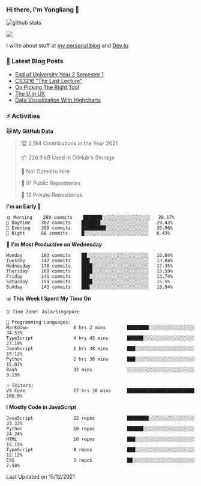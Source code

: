 ### Hi there, I'm Yongliang 👋 
<!--
**tlylt/tlylt** is a ✨ _special_ ✨ repository because its `README.md` (this file) appears on your GitHub profile.

Here are some ideas to get you started:

- 🔭 I’m currently working on ...
- 🌱 I’m currently learning ...
- 👯 I’m looking to collaborate on ...
- 🤔 I’m looking for help with ...
- 💬 Ask me about ...
- 📫 How to reach me: ...
- 😄 Pronouns: ...
- ⚡ Fun fact: ...
-->
![github stats](https://komarev.com/ghpvc/?username=tlylt&color=green&style=plastic)

<img
align="center"
src="https://github-readme-stats.vercel.app/api/?username=tlylt&theme=dracula"
/>

I write about stuff at [my personal blog](https://www.yongliangliu.com/) and [Dev.to](https://dev.to/tlylt)

### 📕 Latest Blog Posts

<!-- BLOG-POST-LIST:START -->
- [End of University Year 2 Semester 1](https://www.yongliangliu.com/blog/year-2-sem-1/)
- [CS3216 &quot;The Last Lecture&quot;](https://www.yongliangliu.com/blog/cs3216-the-last-lecture/)
- [On Picking The Right Tool](https://www.yongliangliu.com/blog/on-picking-the-right-tool/)
- [The U in UX](https://www.yongliangliu.com/blog/the-u-in-ux/)
- [Data Visualization With Highcharts](https://www.yongliangliu.com/blog/data-visualization-with-highcharts/)
<!-- BLOG-POST-LIST:END -->

### ⚡ Activities
<!--START_SECTION:waka-->
**🐱 My GitHub Data** 

> 🏆 2,184 Contributions in the Year 2021
 > 
> 📦 226.9 kB Used in GitHub's Storage 
 > 
> 🚫 Not Opted to Hire
 > 
> 📜 91 Public Repositories 
 > 
> 🔑 12 Private Repositories  
 > 
**I'm an Early 🐤** 

```text
🌞 Morning    289 commits    ███████░░░░░░░░░░░░░░░░░░   28.17% 
🌆 Daytime    302 commits    ███████░░░░░░░░░░░░░░░░░░   29.43% 
🌃 Evening    369 commits    █████████░░░░░░░░░░░░░░░░   35.96% 
🌙 Night      66 commits     █░░░░░░░░░░░░░░░░░░░░░░░░   6.43%

```
📅 **I'm Most Productive on Wednesday** 

```text
Monday       103 commits    ██░░░░░░░░░░░░░░░░░░░░░░░   10.04% 
Tuesday      142 commits    ███░░░░░░░░░░░░░░░░░░░░░░   13.84% 
Wednesday    178 commits    ████░░░░░░░░░░░░░░░░░░░░░   17.35% 
Thursday     160 commits    ████░░░░░░░░░░░░░░░░░░░░░   15.59% 
Friday       141 commits    ███░░░░░░░░░░░░░░░░░░░░░░   13.74% 
Saturday     159 commits    ████░░░░░░░░░░░░░░░░░░░░░   15.5% 
Sunday       143 commits    ███░░░░░░░░░░░░░░░░░░░░░░   13.94%

```


📊 **This Week I Spent My Time On** 

```text
⌚︎ Time Zone: Asia/Singapore

💬 Programming Languages: 
Markdown                 6 hrs 2 mins        ████████░░░░░░░░░░░░░░░░░   34.53% 
TypeScript               4 hrs 45 mins       ██████░░░░░░░░░░░░░░░░░░░   27.19% 
JavaScript               2 hrs 38 mins       ███░░░░░░░░░░░░░░░░░░░░░░   15.12% 
Python                   2 hrs 38 mins       ███░░░░░░░░░░░░░░░░░░░░░░   15.07% 
Bash                     32 mins             ░░░░░░░░░░░░░░░░░░░░░░░░░   3.13%

🔥 Editors: 
VS Code                  17 hrs 30 mins      █████████████████████████   100.0%

```

**I Mostly Code in JavaScript** 

```text
JavaScript               22 repos            ████████░░░░░░░░░░░░░░░░░   33.33% 
Python                   16 repos            ██████░░░░░░░░░░░░░░░░░░░   24.24% 
HTML                     10 repos            ███░░░░░░░░░░░░░░░░░░░░░░   15.15% 
TypeScript               8 repos             ███░░░░░░░░░░░░░░░░░░░░░░   12.12% 
CSS                      5 repos             ██░░░░░░░░░░░░░░░░░░░░░░░   7.58%

```



 Last Updated on 15/12/2021
<!--END_SECTION:waka-->